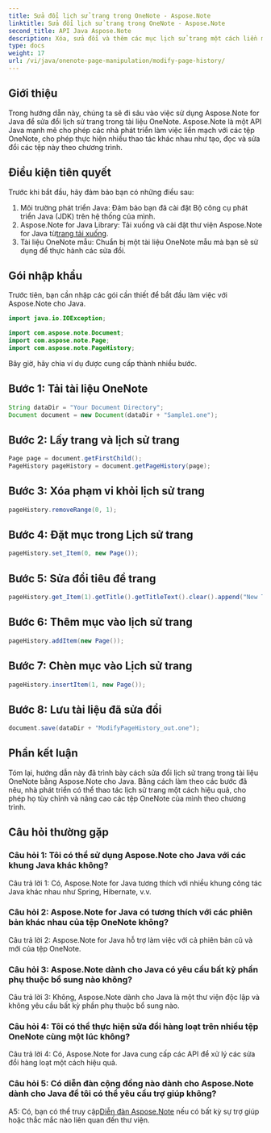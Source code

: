 ```yaml
---
title: Sửa đổi lịch sử trang trong OneNote - Aspose.Note
linktitle: Sửa đổi lịch sử trang trong OneNote - Aspose.Note
second_title: API Java Aspose.Note
description: Xóa, sửa đổi và thêm các mục lịch sử trang một cách liền mạch! Hướng dẫn từng bước và mã để thành thạo OneNote với Aspose.Note. #OneNote #Java #Aspose
type: docs
weight: 17
url: /vi/java/onenote-page-manipulation/modify-page-history/
---
```

## Giới thiệu

Trong hướng dẫn này, chúng ta sẽ đi sâu vào việc sử dụng Aspose.Note for Java để sửa đổi lịch sử trang trong tài liệu OneNote. Aspose.Note là một API Java mạnh mẽ cho phép các nhà phát triển làm việc liền mạch với các tệp OneNote, cho phép thực hiện nhiều thao tác khác nhau như tạo, đọc và sửa đổi các tệp này theo chương trình.

## Điều kiện tiên quyết

Trước khi bắt đầu, hãy đảm bảo bạn có những điều sau:

1. Môi trường phát triển Java: Đảm bảo bạn đã cài đặt Bộ công cụ phát triển Java (JDK) trên hệ thống của mình.
2.  Aspose.Note for Java Library: Tải xuống và cài đặt thư viện Aspose.Note for Java từ[trang tải xuống](https://releases.aspose.com/note/java/).
3. Tài liệu OneNote mẫu: Chuẩn bị một tài liệu OneNote mẫu mà bạn sẽ sử dụng để thực hành các sửa đổi.

## Gói nhập khẩu

Trước tiên, bạn cần nhập các gói cần thiết để bắt đầu làm việc với Aspose.Note cho Java.

```java
import java.io.IOException;

import com.aspose.note.Document;
import com.aspose.note.Page;
import com.aspose.note.PageHistory;
```

Bây giờ, hãy chia ví dụ được cung cấp thành nhiều bước.

## Bước 1: Tải tài liệu OneNote

```java
String dataDir = "Your Document Directory";
Document document = new Document(dataDir + "Sample1.one");
```

## Bước 2: Lấy trang và lịch sử trang

```java
Page page = document.getFirstChild();
PageHistory pageHistory = document.getPageHistory(page);
```

## Bước 3: Xóa phạm vi khỏi lịch sử trang

```java
pageHistory.removeRange(0, 1);
```

## Bước 4: Đặt mục trong Lịch sử trang

```java
pageHistory.set_Item(0, new Page());
```

## Bước 5: Sửa đổi tiêu đề trang

```java
pageHistory.get_Item(1).getTitle().getTitleText().clear().append("New Title");
```

## Bước 6: Thêm mục vào lịch sử trang

```java
pageHistory.addItem(new Page());
```

## Bước 7: Chèn mục vào Lịch sử trang

```java
pageHistory.insertItem(1, new Page());
```

## Bước 8: Lưu tài liệu đã sửa đổi

```java
document.save(dataDir + "ModifyPageHistory_out.one");
```

## Phần kết luận

Tóm lại, hướng dẫn này đã trình bày cách sửa đổi lịch sử trang trong tài liệu OneNote bằng Aspose.Note cho Java. Bằng cách làm theo các bước đã nêu, nhà phát triển có thể thao tác lịch sử trang một cách hiệu quả, cho phép họ tùy chỉnh và nâng cao các tệp OneNote của mình theo chương trình.

## Câu hỏi thường gặp

### Câu hỏi 1: Tôi có thể sử dụng Aspose.Note cho Java với các khung Java khác không?

Câu trả lời 1: Có, Aspose.Note for Java tương thích với nhiều khung công tác Java khác nhau như Spring, Hibernate, v.v.

### Câu hỏi 2: Aspose.Note for Java có tương thích với các phiên bản khác nhau của tệp OneNote không?

Câu trả lời 2: Aspose.Note for Java hỗ trợ làm việc với cả phiên bản cũ và mới của tệp OneNote.

### Câu hỏi 3: Aspose.Note dành cho Java có yêu cầu bất kỳ phần phụ thuộc bổ sung nào không?

Câu trả lời 3: Không, Aspose.Note dành cho Java là một thư viện độc lập và không yêu cầu bất kỳ phần phụ thuộc bổ sung nào.

### Câu hỏi 4: Tôi có thể thực hiện sửa đổi hàng loạt trên nhiều tệp OneNote cùng một lúc không?

Câu trả lời 4: Có, Aspose.Note for Java cung cấp các API để xử lý các sửa đổi hàng loạt một cách hiệu quả.

### Câu hỏi 5: Có diễn đàn cộng đồng nào dành cho Aspose.Note dành cho Java để tôi có thể yêu cầu trợ giúp không?

 A5: Có, bạn có thể truy cập[Diễn đàn Aspose.Note](https://forum.aspose.com/c/note/28) nếu có bất kỳ sự trợ giúp hoặc thắc mắc nào liên quan đến thư viện.
